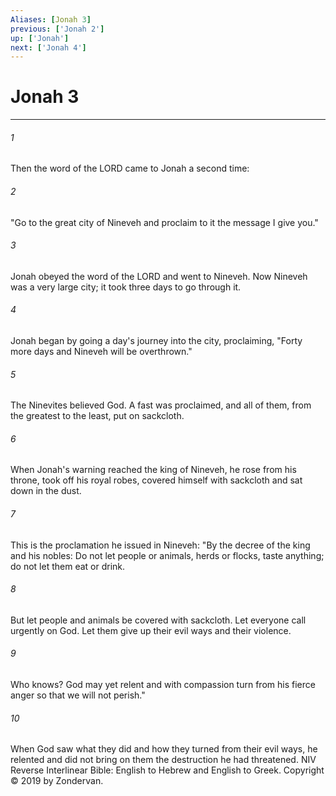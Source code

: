 ```yaml
---
Aliases: [Jonah 3]
previous: ['Jonah 2']
up: ['Jonah']
next: ['Jonah 4']
---
```

# Jonah 3

***


###### 1 
Then the word of the LORD came to Jonah a second time: 

###### 2 
"Go to the great city of Nineveh and proclaim to it the message I give you." 

###### 3 
Jonah obeyed the word of the LORD and went to Nineveh. Now Nineveh was a very large city; it took three days to go through it. 

###### 4 
Jonah began by going a day's journey into the city, proclaiming, "Forty more days and Nineveh will be overthrown." 

###### 5 
The Ninevites believed God. A fast was proclaimed, and all of them, from the greatest to the least, put on sackcloth. 

###### 6 
When Jonah's warning reached the king of Nineveh, he rose from his throne, took off his royal robes, covered himself with sackcloth and sat down in the dust. 

###### 7 
This is the proclamation he issued in Nineveh: "By the decree of the king and his nobles: Do not let people or animals, herds or flocks, taste anything; do not let them eat or drink. 

###### 8 
But let people and animals be covered with sackcloth. Let everyone call urgently on God. Let them give up their evil ways and their violence. 

###### 9 
Who knows? God may yet relent and with compassion turn from his fierce anger so that we will not perish." 

###### 10 
When God saw what they did and how they turned from their evil ways, he relented and did not bring on them the destruction he had threatened. NIV Reverse Interlinear Bible: English to Hebrew and English to Greek. Copyright © 2019 by Zondervan.
